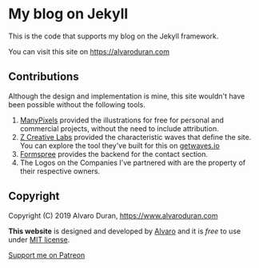 # My blog on Jekyll

This is the code that supports my blog on the Jekyll framework.

You can visit this site on https://alvaroduran.com


## Contributions

Although the design and implementation is mine, this site wouldn't have been possible without the following tools.

1. [ManyPixels](https://www.manypixels.co/) provided the illustrations for free for personal and commercial projects, without the need to include attribution.
2. [Z Creative Labs](https://www.zcreativelabs.com/) provided the characteristic waves that define the site. You can explore the tool they've built for this on [getwaves.io](https://getwaves.io)
3. [Formspree](https://formspree.io/) provides the backend for the contact section.
4. The Logos on the Companies I've partnered with are the property of their respective owners.

## Copyright

Copyright (C) 2019 Alvaro Duran, https://www.alvaroduran.com

**This website** is designed and developed by [Alvaro](https://alvaroduran.com) and it is *free* to use under [MIT license](https://alvaroduran.mit-license.org/).

<a href="https://patreon.com/alvaroduran" target="_blank">Support me on Patreon</a>
